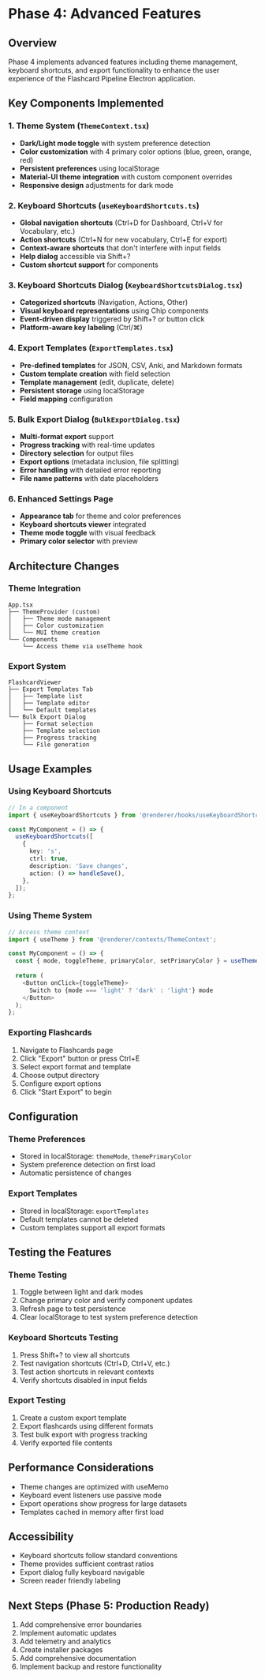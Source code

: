 # Phase 4: Advanced Features

## Overview
Phase 4 implements advanced features including theme management, keyboard shortcuts, and export functionality to enhance the user experience of the Flashcard Pipeline Electron application.

## Key Components Implemented

### 1. Theme System (`ThemeContext.tsx`)
- **Dark/Light mode toggle** with system preference detection
- **Color customization** with 4 primary color options (blue, green, orange, red)
- **Persistent preferences** using localStorage
- **Material-UI theme integration** with custom component overrides
- **Responsive design** adjustments for dark mode

### 2. Keyboard Shortcuts (`useKeyboardShortcuts.ts`)
- **Global navigation shortcuts** (Ctrl+D for Dashboard, Ctrl+V for Vocabulary, etc.)
- **Action shortcuts** (Ctrl+N for new vocabulary, Ctrl+E for export)
- **Context-aware shortcuts** that don't interfere with input fields
- **Help dialog** accessible via Shift+?
- **Custom shortcut support** for components

### 3. Keyboard Shortcuts Dialog (`KeyboardShortcutsDialog.tsx`)
- **Categorized shortcuts** (Navigation, Actions, Other)
- **Visual keyboard representations** using Chip components
- **Event-driven display** triggered by Shift+? or button click
- **Platform-aware key labeling** (Ctrl/⌘)

### 4. Export Templates (`ExportTemplates.tsx`)
- **Pre-defined templates** for JSON, CSV, Anki, and Markdown formats
- **Custom template creation** with field selection
- **Template management** (edit, duplicate, delete)
- **Persistent storage** using localStorage
- **Field mapping** configuration

### 5. Bulk Export Dialog (`BulkExportDialog.tsx`)
- **Multi-format export** support
- **Progress tracking** with real-time updates
- **Directory selection** for output files
- **Export options** (metadata inclusion, file splitting)
- **Error handling** with detailed error reporting
- **File name patterns** with date placeholders

### 6. Enhanced Settings Page
- **Appearance tab** for theme and color preferences
- **Keyboard shortcuts viewer** integrated
- **Theme mode toggle** with visual feedback
- **Primary color selector** with preview

## Architecture Changes

### Theme Integration
```
App.tsx
├── ThemeProvider (custom)
│   ├── Theme mode management
│   ├── Color customization
│   └── MUI theme creation
└── Components
    └── Access theme via useTheme hook
```

### Export System
```
FlashcardViewer
├── Export Templates Tab
│   ├── Template list
│   ├── Template editor
│   └── Default templates
└── Bulk Export Dialog
    ├── Format selection
    ├── Template selection
    ├── Progress tracking
    └── File generation
```

## Usage Examples

### Using Keyboard Shortcuts
```typescript
// In a component
import { useKeyboardShortcuts } from '@renderer/hooks/useKeyboardShortcuts';

const MyComponent = () => {
  useKeyboardShortcuts([
    {
      key: 's',
      ctrl: true,
      description: 'Save changes',
      action: () => handleSave(),
    },
  ]);
};
```

### Using Theme System
```typescript
// Access theme context
import { useTheme } from '@renderer/contexts/ThemeContext';

const MyComponent = () => {
  const { mode, toggleTheme, primaryColor, setPrimaryColor } = useTheme();
  
  return (
    <Button onClick={toggleTheme}>
      Switch to {mode === 'light' ? 'dark' : 'light'} mode
    </Button>
  );
};
```

### Exporting Flashcards
1. Navigate to Flashcards page
2. Click "Export" button or press Ctrl+E
3. Select export format and template
4. Choose output directory
5. Configure export options
6. Click "Start Export" to begin

## Configuration

### Theme Preferences
- Stored in localStorage: `themeMode`, `themePrimaryColor`
- System preference detection on first load
- Automatic persistence of changes

### Export Templates
- Stored in localStorage: `exportTemplates`
- Default templates cannot be deleted
- Custom templates support all export formats

## Testing the Features

### Theme Testing
1. Toggle between light and dark modes
2. Change primary color and verify component updates
3. Refresh page to test persistence
4. Clear localStorage to test system preference detection

### Keyboard Shortcuts Testing
1. Press Shift+? to view all shortcuts
2. Test navigation shortcuts (Ctrl+D, Ctrl+V, etc.)
3. Test action shortcuts in relevant contexts
4. Verify shortcuts disabled in input fields

### Export Testing
1. Create a custom export template
2. Export flashcards using different formats
3. Test bulk export with progress tracking
4. Verify exported file contents

## Performance Considerations

- Theme changes are optimized with useMemo
- Keyboard event listeners use passive mode
- Export operations show progress for large datasets
- Templates cached in memory after first load

## Accessibility

- Keyboard shortcuts follow standard conventions
- Theme provides sufficient contrast ratios
- Export dialog fully keyboard navigable
- Screen reader friendly labeling

## Next Steps (Phase 5: Production Ready)
1. Add comprehensive error boundaries
2. Implement automatic updates
3. Add telemetry and analytics
4. Create installer packages
5. Add comprehensive documentation
6. Implement backup and restore functionality